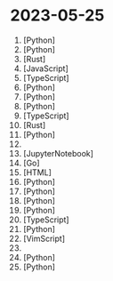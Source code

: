 # 2023-05-25

1. [](https://github.comundefined "Facebook AI Research Sequence-to-Sequence Toolkit written in Python.") [Python]
2. [](https://github.comundefined "Implementation of DragGAN: Interactive Point-based Manipulation on the Generative Image Manifold") [Python]
3. [](https://github.comundefined "This is the Rust course used by the Android team at Google. It provides you the material to quickly teach Rust to everyone.") [Rust]
4. [](https://github.comundefined "A visual no-code/code-free web crawler/spider一个可视化爬虫软件，可以无代码图形化设计和执行的爬虫任务") [JavaScript]
5. [](https://github.comundefined "リアルタイムボイスチェンジャー Realtime Voice Changer") [TypeScript]
6. [](https://github.comundefined "Online Demo and Implementation of DragGAN - Drag Your GAN: Interactive Point-based Manipulation on the Generative Image Manifold") [Python]
7. [](https://github.comundefined "🎉 Repo for LaWGPT, Chinese-Llama tuned with Chinese Legal knowledge. 基于中文法律知识的大语言模型") [Python]
8. [](https://github.comundefined "Plug in and Play Implementation of Tree of Thoughts: Deliberate Problem Solving with Large Language Models that Elevates Model Reasoning by atleast 70%") [Python]
9. [](https://github.comundefined "💼 An enterprise-grade Next.js boilerplate for high-performance, maintainable apps. Packed with features like Tailwind CSS, TypeScript, ESLint, Prettier, testing tools, and more to accelerate your development.") [TypeScript]
10. [](https://github.comundefined "ranger-like terminal file manager written in Rust") [Rust]
11. [](https://github.comundefined "Seamlessly integrate powerful language models like ChatGPT into scikit-learn for enhanced text analysis tasks.") [Python]
12. [](https://github.comundefined "SpeechGPT: Empowering Large Language Models with Intrinsic Cross-Modal Conversational Abilities.") 
13. [](https://github.comundefined "[🔥updating ...] 自动量化交易机器人 Qbot is an AI-oriented quantitative investment platform, which aims to realize the potential, empower AI technologies in quantitative investment. https://ufund-me.github.io/Qbot :news: qbot-mini: https://github.com/Charmve/iQuant") [JupyterNotebook]
14. [](https://github.comundefined "An authorization library that supports access control models like ACL, RBAC, ABAC in Golang") [Go]
15. [](https://github.comundefined "⭐ 最新版 v1.8.0，需重新部署，一键重置 ⭐ 用 Vue3 和 Go 搭建的微软 New Bing 演示站点，拥有一致的 UI 体验，支持 ChatGPT 提示词，国内可用。") [HTML]
16. [](https://github.comundefined "RWKV is an RNN with transformer-level LLM performance. It can be directly trained like a GPT (parallelizable). So it's combining the best of RNN and transformer - great performance, fast inference, saves VRAM, fast training, infinite ctx_len, and free sentence embedding.") [Python]
17. [](https://github.comundefined "VITS: Conditional Variational Autoencoder with Adversarial Learning for End-to-End Text-to-Speech") [Python]
18. [](https://github.comundefined "Interact your data and environment using the local GPT, no data leaks, 100% privately, 100% security") [Python]
19. [](https://github.comundefined "Let us control diffusion models!") [Python]
20. [](https://github.comundefined "Supercharged experience for ChatGPT, DALL-E and Stable Diffusion.") [TypeScript]
21. [](https://github.comundefined "An open source implementation of OpenAI's ChatGPT Code interpreter") [Python]
22. [](https://github.comundefined "Free, ultrafast Copilot alternative for Vim and Neovim") [VimScript]
23. [](https://github.comundefined "Tree of Thoughts: Deliberate Problem Solving with Large Language Models") 
24. [](https://github.comundefined "Enable everyone to develop, optimize and deploy AI models natively on everyone's devices.") [Python]
25. [](https://github.comundefined "中文LLaMA&Alpaca大语言模型+本地CPU/GPU部署 (Chinese LLaMA & Alpaca LLMs)") [Python]
